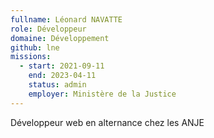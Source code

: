 ```yaml
---
fullname: Léonard NAVATTE
role: Développeur
domaine: Développement
github: lne
missions:
  - start: 2021-09-11
    end: 2023-04-11
    status: admin
    employer: Ministère de la Justice
---
```

Développeur web en alternance chez les ANJE